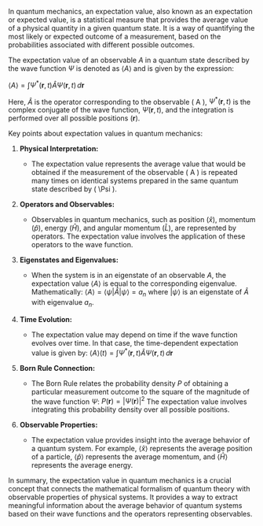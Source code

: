 In quantum mechanics, an expectation value, also known as an expectation or expected value, is a statistical measure that provides the average value of a physical quantity in a given quantum state. It is a way of quantifying the most likely or expected outcome of a measurement, based on the probabilities associated with different possible outcomes.

The expectation value of an observable $A$ in a quantum state described by the wave function $\Psi$ is denoted as $\langle A \rangle$ and is given by the expression:

$\langle A \rangle = \int \Psi^*(\mathbf{r}, t) \hat{A} \Psi(\mathbf{r}, t) \, d\mathbf{r}$

Here, $\hat{A}$ is the operator corresponding to the observable \( A \), $\Psi^*(\mathbf{r}, t)$ is the complex conjugate of the wave function, $\Psi(\mathbf{r}, t)$, and the integration is performed over all possible positions ($\mathbf{r}$).

Key points about expectation values in quantum mechanics:

1. **Physical Interpretation:**
   - The expectation value represents the average value that would be obtained if the measurement of the observable \( A \) is repeated many times on identical systems prepared in the same quantum state described by \( \Psi \).

2. **Operators and Observables:**
   - Observables in quantum mechanics, such as position ($\hat{x}$), momentum ($\hat{p}$), energy ($\hat{H}$), and angular momentum ($\hat{L}$), are represented by operators. The expectation value involves the application of these operators to the wave function.

3. **Eigenstates and Eigenvalues:**
   - When the system is in an eigenstate of an observable $A$, the expectation value $\langle A \rangle$ is equal to the corresponding eigenvalue. Mathematically:
     $\langle A \rangle = \langle \psi | \hat{A} | \psi \rangle = a_n$
     where $| \psi \rangle$ is an eigenstate of $\hat{A}$ with eigenvalue  $a_n$.

4. **Time Evolution:**
   - The expectation value may depend on time if the wave function evolves over time. In that case, the time-dependent expectation value is given by:
     $\langle A \rangle (t) = \int \Psi^*(\mathbf{r}, t) \hat{A} \Psi(\mathbf{r}, t) \, d\mathbf{r}$

5. **Born Rule Connection:**
   - The Born Rule relates the probability density $P$ of obtaining a particular measurement outcome to the square of the magnitude of the wave function $\Psi$:
     $P(\mathbf{r}) = |\Psi(\mathbf{r})|^2$
     The expectation value involves integrating this probability density over all possible positions.

6. **Observable Properties:**
   - The expectation value provides insight into the average behavior of a quantum system. For example, $\langle \hat{x} \rangle$ represents the average position of a particle, $\langle \hat{p} \rangle$ represents the average momentum, and $\langle \hat{H} \rangle$ represents the average energy.

In summary, the expectation value in quantum mechanics is a crucial concept that connects the mathematical formalism of quantum theory with observable properties of physical systems. It provides a way to extract meaningful information about the average behavior of quantum systems based on their wave functions and the operators representing observables.